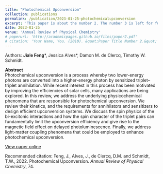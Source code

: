 ```yaml
---
title: "Photochemical Upconversion"
collection: publications
permalink: /publication/2023-01-25-photochemicalupconversion
excerpt: 'This paper is about the number 2. The number 3 is left for future work.'
date: 2023-01-25
venue: 'Annual Review of Physical Chemistry'
# paperurl: 'http://academicpages.github.io/files/paper2.pdf'
# citation: 'Your Name, You. (2010). &quot;Paper Title Number 2.&quot; <i>Journal 1</i>. 1(2).'
---
```

Authors: **Jiale Feng**\*, Jessica Alves\*, Damon M. de Clercq, Timothy W. Schmidt.

<!-- ![environmental-control](/images/environmental-control.png) -->

**Abstract**  
Photochemical upconversion is a process whereby two lower-energy photons are converted into a higher-energy photon by sensitized triplet–triplet annihilation. While recent interest in this process has been motivated by improving the efficiencies of solar cells, many applications are being explored. In this review, we address the underlying physicochemical phenomena that are responsible for photochemical upconversion. We review their kinetics, and the requirements for annihilators and sensitizers to design efficient upconversion systems. We discuss the spin physics of the bi-excitonic interactions and how the spin character of the triplet pairs can fundamentally limit the upconversion efficiency and give rise to the magnetic field effect on delayed photoluminescence. Finally, we address light-matter coupling phenomena that could be employed to enhance photochemical upconversion.

[View paper online](https://www.annualreviews.org/doi/abs/10.1146/annurev-physchem-092722-104952)

Recommended citation: Feng, J., Alves, J., de Clercq, D.M. and Schmidt, T.W., 2022. Photochemical Upconversion. *Annual Review of Physical Chemistry*, 74.